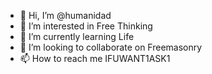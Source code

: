 - 👋 Hi, I’m @humanidad
- 👀 I’m interested in Free Thinking
- 🌱 I’m currently learning Life
- 💞️ I’m looking to collaborate on Freemasonry
- 📫 How to reach me IFUWANT1ASK1

<!---
humanidad/humanidad is a ✨ special ✨ repository because its `README.md` (this file) appears on your GitHub profile.
You can click the Preview link to take a look at your changes.
--->
